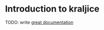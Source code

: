 # Introduction to kraljice

TODO: write [great documentation](http://jacobian.org/writing/what-to-write/)
